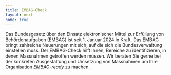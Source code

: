 ```yaml
---
title: EMBAG-Check
layout: next
home: true
---
```


Das Bundesgesetz über den Einsatz elektronischer Mittel zur Erfüllung von Behördenaufgaben (EMBAG) ist seit 1. Januar 2024 in Kraft. Das EMBAG bringt zahlreiche Neuerungen mit sich, auf die sich die Bundesverwaltung einstellen muss. Der EMBAG-Check hilft Ihnen, Bereiche zu identifizieren, in denen Massnahmen getroffen werden müssen. Wir beraten Sie gerne bei der konkreten Ausgestaltung und Umsetzung von Massnahmen um Ihre Organisation *EMBAG-ready* zu machen.
